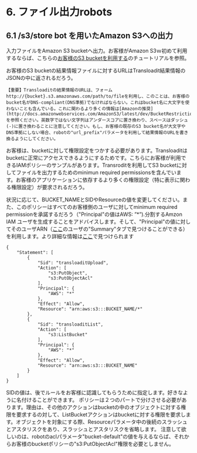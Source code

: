 # 6. ファイル出力robots

## 6.1 /s3/store bot を用いたAmazon S3への出力

入力ファイルをAmazon S3 bucketへ出力。お客様がAmazon S3ｗ初めて利用するならば、こちらの[お客様のS3 bucketを利用する](https://transloadit.com/docs/use-your-own-s3-bucket)のチュートリアルを参照。

お客様のS3 bucketの結果情報ファイルに対するURLはTransloadit結果情報のJSONの中に返されるだろう。

```
【重要】Transloaditの結果情報のURLは、フォーム http://{bucket}.s3.amazonaws.com/path/to/fileを利用し、このことは、お客様のbucket名がDNS-compliant(DNS準拠)でなければならない。これはbucket名に大文字を使わないことも含んでいる。これに関わるより多くの情報は[Amazonの推奨](http://docs.amazonwebservices.com/AmazonS3/latest/dev/BucketRestrictions.html)を参照ください。英数字ではない文字列はアンダースコアに置き換わり、スペースはダッシュ(-)に置き換わることに注意してください。もし、お客様の既存のS3 bucket名が大文字やDNS準拠にしない場合、robotの"url_prefix"パラメータを利用して結果情報のURLを書き換るようにしてください。

```

お客様は、bucketに対して権限設定をつかする必要があります。Transloaditはbucketに正常にアクセスできるようにするためです。こちらにお客様が利用できるIAMポリシーのサンプルがあります。Transroditを利用してS3 bucketに対してファイルを出力するためのminimun required permissionsを含んでいます。お客様のアプリケーションに依存するより多くの権限設定（特に表示に関わる権限設定）が要求されるだろう。

状況に応じて、BUCKET_NAMEとSIDやResourceの値を変更してください。また、このポリシーはすべてのお客様側のユーザに対してminimum required permissionを承諾するだろう（"Principal"の値はAWS: ”*”).分割するAmzon IAM ユーザを生成することをアドバイスします。そして、"Principal"の値に対してそのユーザARN（[ここ](https://console.aws.amazon.com/iam/home#users)のユーザの"Summary"タブで見つけることができる）を利用します。より詳細な情報は[ここ](http://docs.aws.amazon.com/AmazonS3/latest/dev/AccessPolicyLanguage_UseCases_s3_a.html)で見つけられます

```
{
    "Statement": [
        {
            "Sid": "transloaditUpload",
            "Action": [
                "s3:PutObject",
                "s3:PutObjectAcl"
            ],
            "Principal": {
                "AWS": "*"
            },
            "Effect": "Allow",
            "Resource": "arn:aws:s3:::BUCKET_NAME/*"
        },
        {
            "Sid": "transloaditList",
            "Action": [
                "s3:ListBucket"
            ],
            "Principal": {
                "AWS": "*"
            },
            "Effect": "Allow",
            "Resource": "arn:aws:s3:::BUCKET_NAME"
        }
    ]
}
```
SIDの値は、後でルールをお客様に認識してもらうために指定します。好きなように名付けることができます。
ポリシーは２つのパートで分けさせる必要があります。理由は、その他のアクションはbucketの中のオブジェクトに対する権限を要求するの対して、ListBucketアクションはbucketに対する権限を要求します。オブジェクトを対象にする際、Resourceパラメータ中の後続のスラッシュとアスタリスクをあり、スラッシュとアスタリスクを省略します。
注意して欲しいのは、robotのaclパラメータ"bucket-default"の値を与えるならば、それからお客様のbucketポリシーの"s3:PutObjectAcl"権限を必要としません。
